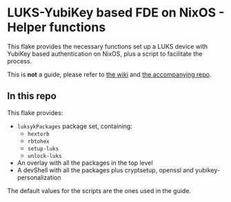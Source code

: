 # LUKS-YubiKey based FDE on NixOS - Helper functions

This flake provides the necessary functions set up a LUKS device
with YubiKey based authentication on NixOS,
plus a script to facilitate the process.

This is **not** a guide, please refer to [the wiki][1]
and [the accompanying repo][2].

[1]: https://nixos.wiki/wiki/Yubikey_based_Full_Disk_Encryption_(FDE)_on_NixOS
[2]: https://github.com/sgillespie/nixos-yubikey-luks

## In this repo

This flake provides:
* `luksykPackages` package set, containing:
  - `hextorb`
  - `rbtohex`
  - `setup-luks`
  - `unlock-luks`
* An overlay with all the packages in the top level
* A devShell with all the packages plus cryptsetup, openssl
  and yubikey-personalization

The default values for the scripts are the ones used in the guide.
